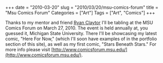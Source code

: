 +++
date = "2010-03-20"
slug = "2010/03/20/msu-comics-forum"
title = "Msu Comics Forum"
Categories = ["Art"]
Tags = ["Art", "Comics"]
+++

Thanks to my mentor and friend [Ryan Claytor](http://www.elephanteater.com/) I'll be tabling at the MSU Comics Forum on March 27, 2010. The event is held annually at, you guessed it, Michigan State University. There I'll be showcasing my latest comic, "Here For Now," (which I'll soon have examples of in the portfolio section of this site), as well as my first comic, "Stars Beneath Stars." For more info please visit [http://www.comicsforum.msu.edu/](http://www.comicsforum.msu.edu/).
